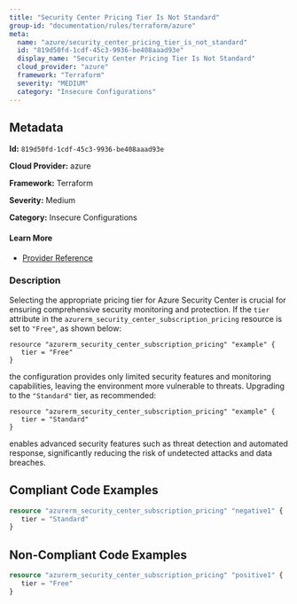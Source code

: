 ```yaml
---
title: "Security Center Pricing Tier Is Not Standard"
group-id: "documentation/rules/terraform/azure"
meta:
  name: "azure/security_center_pricing_tier_is_not_standard"
  id: "819d50fd-1cdf-45c3-9936-be408aaad93e"
  display_name: "Security Center Pricing Tier Is Not Standard"
  cloud_provider: "azure"
  framework: "Terraform"
  severity: "MEDIUM"
  category: "Insecure Configurations"
---
```

## Metadata

**Id:** `819d50fd-1cdf-45c3-9936-be408aaad93e`

**Cloud Provider:** azure

**Framework:** Terraform

**Severity:** Medium

**Category:** Insecure Configurations

#### Learn More

 - [Provider Reference](https://registry.terraform.io/providers/hashicorp/azurerm/latest/docs/resources/security_center_subscription_pricing)

### Description

 Selecting the appropriate pricing tier for Azure Security Center is crucial for ensuring comprehensive security monitoring and protection. If the `tier` attribute in the `azurerm_security_center_subscription_pricing` resource is set to `"Free"`, as shown below:

```
resource "azurerm_security_center_subscription_pricing" "example" {
   tier = "Free"
}
```

the configuration provides only limited security features and monitoring capabilities, leaving the environment more vulnerable to threats. Upgrading to the `"Standard"` tier, as recommended:

```
resource "azurerm_security_center_subscription_pricing" "example" {
   tier = "Standard"
}
```

enables advanced security features such as threat detection and automated response, significantly reducing the risk of undetected attacks and data breaches.


## Compliant Code Examples
```terraform
resource "azurerm_security_center_subscription_pricing" "negative1" {
   tier = "Standard"
}
```
## Non-Compliant Code Examples
```terraform
resource "azurerm_security_center_subscription_pricing" "positive1" {
   tier = "Free"
}
```